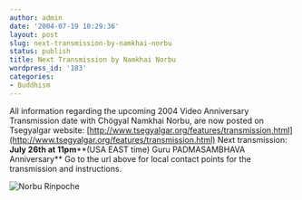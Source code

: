 ```yaml
---
author: admin
date: '2004-07-19 10:29:36'
layout: post
slug: next-transmission-by-namkhai-norbu
status: publish
title: Next Transmission by Namkhai Norbu
wordpress_id: '183'
categories:
- Buddhism
---
```


All information regarding the upcoming 2004 Video Anniversary
Transmission date with Chögyal Namkhai Norbu, are now posted on
Tsegyalgar website:
[http://www.tsegyalgar.org/features/transmission.html](http://www.tsegyalgar.org/features/transmission.html)
[](http://www.tsegyalgar.org/features/transmission.html)Next
transmission: **July 26th at 11pm****(USA EAST time) Guru PADMASAMBHAVA
Anniversary** Go to the url above for local contact points for the
transmission and instructions.

![Norbu Rinpoche](http://www.arcanology.com/images/NNR0001.jpg)
